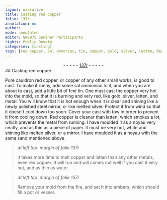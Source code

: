 ```yaml
---
layout: narrative
title: Casting red copper
folio: 137r
annotation: no
author:
mode: annotated
editor: GR8975 Seminar Participants
rights: Public Domain
categories: [casting]
tags: [red copper, sal ammoniac, tin, copper, gold, silver, latten, Red copper]
---
```


 <div class="folio" align="center">- - - - - <a href="http://gallica.bnf.fr/ark:/12148/btv1b10500001g/f279.image" target="_blank">137r</a> - - - - - </div> 
## Casting <span class="material">red copper</span>

  <span class="activity"></span> 
 Pure cauldron <span class="material">red copper</span>, or copper of any other small works, is good to cast. To make it runny, add some <span class="material">sal ammoniac</span> to it, and when you are about to cast, add a little bit of fine <span class="material">tin</span>. One must cast the <span class="material">copper</span> very hot into the mold, so that it is burning and very red, like <span class="material">gold</span>, <span class="material">silver</span>, <span class="material">latten</span>, and metal. You will know that it is hot enough when it is clear and shining like a newly polished steel mirror, or like melted silver. Protect it from wind so that it doesn't cool down too soon. Cover your cast with tow in order to prevent it from cooling down. <span class="material">Red copper</span> is cleaner than <span class="material">latten</span>, which smokes a lot, which prevents the metal from running. I have moulded it as a noyau very neatly, and as thin as a piece of paper. It must be very hot, white and shining like melted silver, or a mirror. I have moulded it as a noyau with the same sand mentioned above. 
 
> *at left top  margin of folio 137r*
> 
>  It takes more time to melt <span class="material">copper</span> and <span class="material">latten</span> than any other metals, even <span class="material">red copper</span>. It will run and will comes out well if you cast it very hot, and as thin as water. 
 
> *at left top  margin of folio 137r*
> 
>  Remove your mold from the fire, and set it into embers, which should fill a <span class="tool">pot</span> or <span class="tool">vessel</span>. 
 
